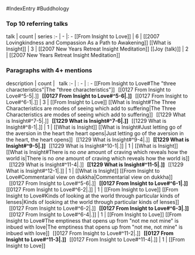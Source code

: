 #IndexEntry #Buddhology

### Top 10 referring talks
talk | count | series
:- | - |: -
[[From Insight to Love]] | 6 | [[2007 Lovingkindness and Compassion As a Path to Awakening]]
[[What is Insight]] | 3 | [[2007 New Years Retreat Insight Meditation]]
[[Joy (talk)]] | 2 | [[2007 New Years Retreat Insight Meditation]]

### Paragraphs with 4+ mentions
description | count | &nbsp;&nbsp;talk
:- | : - | : -
[[From Insight to Love#The "three characteristics"\|The "three characteristics"]] &nbsp;&nbsp;[[0127 From Insight to Love#^5-5\|.]] &nbsp; **[[0127 From Insight to Love#^5-6\|.]]** &nbsp; [[0127 From Insight to Love#^6-1\|.]] | 3 | [[From Insight to Love]]
[[What is Insight#The Three Characteristics are modes of seeing which add to suffering\|The Three Characteristics are modes of seeing which add to suffering]] &nbsp;&nbsp;[[1229 What is Insight#^7-5\|.]] &nbsp; **[[1229 What is Insight#^7-6\|.]]** &nbsp; [[1229 What is Insight#^8-1\|.]] | 1 | [[What is Insight]]
[[What is Insight#Just letting go of the aversion in the heart the heart opens\|Just letting go of the aversion in the heart, the heart opens]] &nbsp;&nbsp;[[1229 What is Insight#^9-4\|.]] &nbsp; **[[1229 What is Insight#^9-5\|.]]** &nbsp; [[1229 What is Insight#^10-1\|.]] | 1 | [[What is Insight]]
[[What is Insight#There is no _one_ amount of craving which reveals how the world is\|There is no _one_ amount of craving which reveals how the world is]] &nbsp;&nbsp;[[1229 What is Insight#^11-4\|.]] &nbsp; **[[1229 What is Insight#^11-5\|.]]** &nbsp; [[1229 What is Insight#^12-1\|.]] | 1 | [[What is Insight]]
[[From Insight to Love#Commentarial view on dukkha\|Commentarial view on dukkha]] &nbsp;&nbsp;[[0127 From Insight to Love#^5-6\|.]] &nbsp; **[[0127 From Insight to Love#^6-1\|.]]** &nbsp; [[0127 From Insight to Love#^6-2\|.]] | 1 | [[From Insight to Love]]
[[From Insight to Love#Kinds of looking at the world through particular kinds of lenses\|Kinds of looking at the world through particular kinds of lenses]] &nbsp;&nbsp;[[0127 From Insight to Love#^6-2\|.]] &nbsp; **[[0127 From Insight to Love#^6-3\|.]]** &nbsp; [[0127 From Insight to Love#^6-4\|.]] | 1 | [[From Insight to Love]]
[[From Insight to Love#The emptiness that opens up from "not me not mine" is inbued with love\|The emptiness that opens up from "not me, not mine" is inbued with love]] &nbsp;&nbsp;[[0127 From Insight to Love#^11-2\|.]] &nbsp; **[[0127 From Insight to Love#^11-3\|.]]** &nbsp; [[0127 From Insight to Love#^11-4\|.]] | 1 | [[From Insight to Love]]

